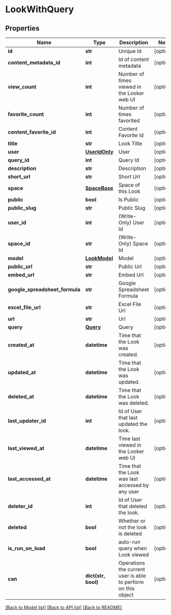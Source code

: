 # LookWithQuery

## Properties
Name | Type | Description | Notes
------------ | ------------- | ------------- | -------------
**id** | **str** | Unique Id | [optional] 
**content_metadata_id** | **int** | Id of content metadata | [optional] 
**view_count** | **int** | Number of times viewed in the Looker web UI | [optional] 
**favorite_count** | **int** | Number of times favorited | [optional] 
**content_favorite_id** | **int** | Content Favorite Id | [optional] 
**title** | **str** | Look Title | [optional] 
**user** | [**UserIdOnly**](UserIdOnly.md) | User | [optional] 
**query_id** | **int** | Query Id | [optional] 
**description** | **str** | Description | [optional] 
**short_url** | **str** | Short Url | [optional] 
**space** | [**SpaceBase**](SpaceBase.md) | Space of this Look | [optional] 
**public** | **bool** | Is Public | [optional] 
**public_slug** | **str** | Public Slug | [optional] 
**user_id** | **int** | (Write-Only) User Id | [optional] 
**space_id** | **str** | (Write-Only) Space Id | [optional] 
**model** | [**LookModel**](LookModel.md) | Model | [optional] 
**public_url** | **str** | Public Url | [optional] 
**embed_url** | **str** | Embed Url | [optional] 
**google_spreadsheet_formula** | **str** | Google Spreadsheet Formula | [optional] 
**excel_file_url** | **str** | Excel File Url | [optional] 
**url** | **str** | Url | [optional] 
**query** | [**Query**](Query.md) | Query | [optional] 
**created_at** | **datetime** | Time that the Look was created. | [optional] 
**updated_at** | **datetime** | Time that the Look was updated. | [optional] 
**deleted_at** | **datetime** | Time that the Look was deleted. | [optional] 
**last_updater_id** | **int** | Id of User that last updated the look. | [optional] 
**last_viewed_at** | **datetime** | Time last viewed in the Looker web UI | [optional] 
**last_accessed_at** | **datetime** | Time that the Look was last accessed by any user | [optional] 
**deleter_id** | **int** | Id of User that deleted the look. | [optional] 
**deleted** | **bool** | Whether or not the look is deleted | [optional] 
**is_run_on_load** | **bool** | auto-run query when Look viewed | [optional] 
**can** | **dict(str, bool)** | Operations the current user is able to perform on this object | [optional] 

[[Back to Model list]](../README.md#documentation-for-models) [[Back to API list]](../README.md#documentation-for-api-endpoints) [[Back to README]](../README.md)


